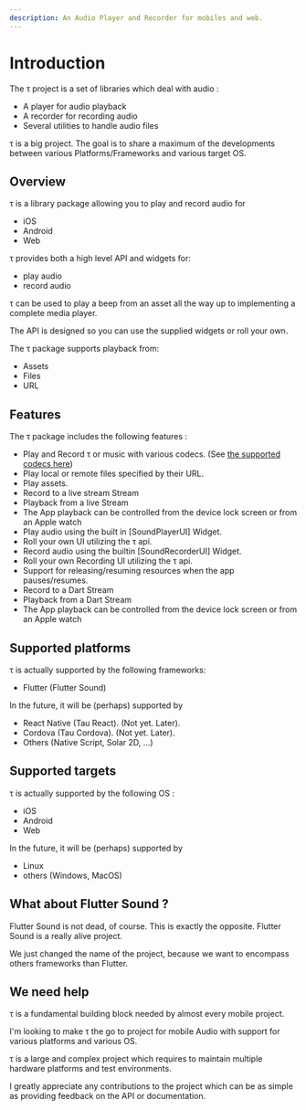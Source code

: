 ```yaml
---
description: An Audio Player and Recorder for mobiles and web.
---
```


# Introduction

The τ project is a set of libraries which deal with audio :

* A player for audio playback
* A recorder for recording audio
* Several utilities to handle audio files

τ is a big project. The goal is to share a maximum of the developments between various Platforms/Frameworks and various target OS.

## Overview

τ is a library package allowing you to play and record audio for

* iOS
* Android
* Web

τ provides both a high level API and widgets for:

* play audio
* record audio

τ can be used to play a beep from an asset all the way up to implementing a complete media player.

The API is designed so you can use the supplied widgets or roll your own.

The τ package supports playback from:

* Assets
* Files
* URL

## Features

The τ package includes the following features :

* Play and Record τ or music with various codecs. \(See [the supported codecs here](https://github.com/Canardoux/tau/tree/519c7217c3f09511cc9afc86264286785a94499a/doc/guides/codec.md#flutter-sound-codecs)\)
* Play local or remote files specified by their URL.
* Play assets.
* Record to a live stream Stream
* Playback from a live Stream
* The App playback can be controlled from the device lock screen or from an Apple watch
* Play audio using the built in \[SoundPlayerUI\] Widget.
* Roll your own UI utilizing the τ api.
* Record audio using the builtin \[SoundRecorderUI\] Widget.
* Roll your own Recording UI utilizing the τ api.
* Support for releasing/resuming resources when the app pauses/resumes.
* Record to a Dart Stream
* Playback from a Dart Stream
* The App playback can be controlled from the device lock screen or from an Apple watch

## Supported platforms

τ is actually supported by the following frameworks:

* Flutter \(Flutter Sound\)

In the future, it will be \(perhaps\) supported by

* React Native \(Tau React\).  \(Not yet. Later\).
* Cordova \(Tau Cordova\).  \(Not yet. Later\).
* Others \(Native Script, Solar 2D, ...\)

## Supported targets

τ is actually supported by the following OS :

* iOS
* Android
* Web

In the future, it will be \(perhaps\) supported by

* Linux
* others \(Windows, MacOS\)

## What about Flutter Sound ?

Flutter Sound is not dead, of course. This is exactly the opposite. Flutter Sound is a really alive project.

We just changed the name of the project, because we want to encompass others frameworks than Flutter.

## We need help

τ is a fundamental building block needed by almost every mobile project.

I'm looking to make τ the go to project for mobile Audio with support for various platforms and various OS.

τ is a large and complex project which requires to maintain multiple hardware platforms and test environments.

I greatly appreciate any contributions to the project which can be as simple as providing feedback on the API or documentation.

